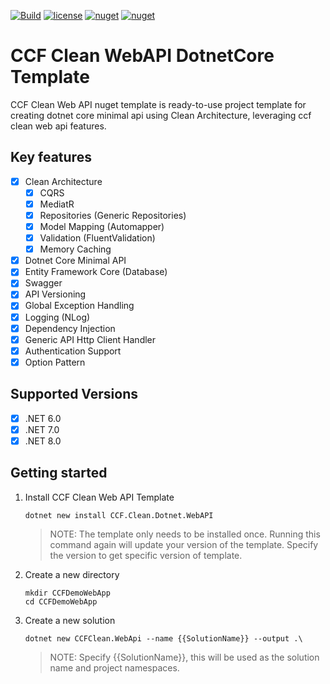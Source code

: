 [![Build](https://github.com/JiteshSonkusare/dotnetcore-clean-api-template/actions/workflows/release.yml/badge.svg)](https://github.com/JiteshSonkusare/dotnetcore-clean-api-template/actions/workflows/release.yml) [![license](https://img.shields.io/github/license/JiteshSonkusare/dotnetcore-clean-api-template?color=blue&label=license&logo=Github&style=flat-square)](https://github.com/JiteshSonkusare/dotnetcore-clean-api-template/blob/master/README.md) [![nuget](https://img.shields.io/nuget/v/CCF.Clean.Dotnet.WebAPI?label=version&logo=NuGet&style=flat-square)](https://www.nuget.org/packages/CCF.Clean.Dotnet.WebAPI) [![nuget](https://img.shields.io/nuget/dt/CCF.Clean.Dotnet.WebAPI?color=blue&label=downloads&logo=NuGet&style=flat-square)](https://www.nuget.org/packages/CCF.Clean.Dotnet.WebAPI)

# CCF Clean WebAPI DotnetCore Template

CCF Clean Web API nuget template is ready-to-use project template for creating dotnet core minimal api using Clean Architecture, leveraging ccf clean web api features.

## Key features

- [x] Clean Architecture
    - [x] CQRS
    - [x] MediatR
    - [x] Repositories (Generic Repositories)
    - [x] Model Mapping (Automapper)
    - [x] Validation (FluentValidation)
    - [x] Memory Caching
- [x] Dotnet Core Minimal API
- [x] Entity Framework Core (Database)
- [x] Swagger
- [x] API Versioning
- [x] Global Exception Handling
- [x] Logging (NLog)
- [x] Dependency Injection
- [x] Generic API Http Client Handler
- [x] Authentication Support
- [x] Option Pattern

## Supported Versions

- [x] .NET 6.0
- [x] .NET 7.0
- [x] .NET 8.0

## Getting started

1. Install CCF Clean Web API Template

    ```
    dotnet new install CCF.Clean.Dotnet.WebAPI 
    ```
    > NOTE: The template only needs to be installed once. Running this command again will update your version of the template. Specify the version to get specific version of template.

2. Create a new directory

    ```    
    mkdir CCFDemoWebApp
    cd CCFDemoWebApp
    ```

3. Create a new solution

    ```
    dotnet new CCFClean.WebApi --name {{SolutionName}} --output .\
    ```
    > NOTE: Specify {{SolutionName}}, this will be used as the solution name and project namespaces.